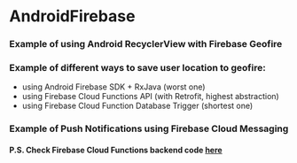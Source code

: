 # AndroidFirebase

### Example of using Android RecyclerView with Firebase Geofire ###
### Example of different ways to save user location to geofire: ###
  * using Android Firebase SDK + RxJava (worst one)
  * using Firebase Cloud Functions API (with Retrofit, highest abstraction)
  * using Firebase Cloud Function Database Trigger (shortest one)
### Example of Push Notifications using Firebase Cloud Messaging


#### P.S. Check Firebase Cloud Functions backend code [here](https://github.com/IhorKlimov/FirebaseCloudFunctions) ####
